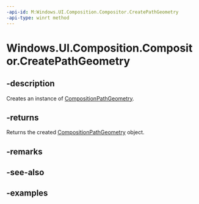 ```yaml
---
-api-id: M:Windows.UI.Composition.Compositor.CreatePathGeometry
-api-type: winrt method
---
```


<!-- Method syntax.
public CompositionPathGeometry Compositor.CreatePathGeometry()
-->

# Windows.UI.Composition.Compositor.CreatePathGeometry

## -description

Creates an instance of [CompositionPathGeometry](compositionpathgeometry.md).



## -returns

Returns the created [CompositionPathGeometry](compositionpathgeometry.md) object.

## -remarks

## -see-also

## -examples

